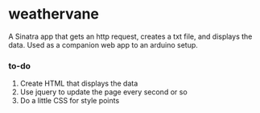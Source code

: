 # weathervane

A Sinatra app that gets an http request, creates a txt file, and displays the data.
Used as a companion web app to an arduino setup.

### to-do
1. Create HTML that displays the data
2. Use jquery to update the page every second or so
3. Do a little CSS for style points
